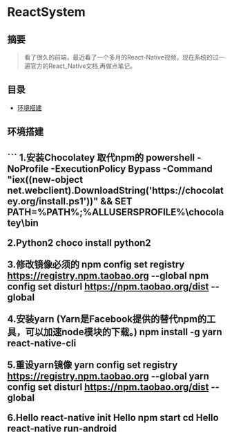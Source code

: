 # ReactSystem

## 摘要
> 看了很久的前端，最近看了一个多月的React-Native视频，现在系统的过一遍官方的React_Native文档,再做点笔记。

## 目录
* [环境搭建](#environment)




<h2 id="environment" >环境搭建<h2>
```
1.安装Chocolatey 取代npm的
	powershell -NoProfile -ExecutionPolicy Bypass -Command "iex((new-object net.webclient).DownloadString('https://chocolatey.org/install.ps1'))" && SET PATH=%PATH%;%ALLUSERSPROFILE%\chocolatey\bin

2.Python2
	choco install python2

3.修改镜像必须的
	npm config set registry https://registry.npm.taobao.org --global
	npm config set disturl https://npm.taobao.org/dist --global

4.安装yarn (Yarn是Facebook提供的替代npm的工具，可以加速node模块的下载。)
	npm install -g yarn react-native-cli

5.重设yarn镜像
	yarn config set registry https://registry.npm.taobao.org --global
	yarn config set disturl https://npm.taobao.org/dist --global

6.Hello
	react-native init Hello
	npm start
	cd Hello
	react-native run-android
```